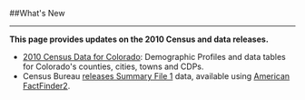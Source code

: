 ##What's New
- - -
**This page provides updates on the 2010 Census and data releases.**
- [2010 Census Data for Colorado](http://dola.colorado.gov/dlg/demog/2010censusdata.html): Demographic Profiles and data tables for Colorado's counties, cities, towns and CDPs.
- Census Bureau [releases Summary File 1](http://www.census.gov/newsroom/releases/archives/2010_census/cb11-cn159.html) data, available using [American FactFinder2](http://factfinder2.census.gov/faces/nav/jsf/pages/index.xhtml).